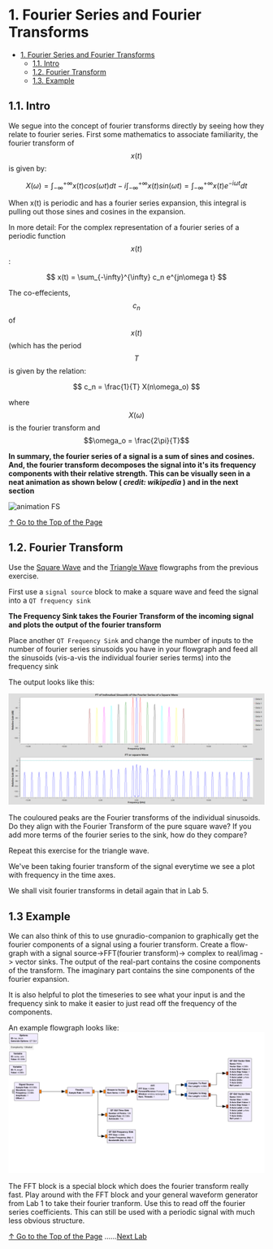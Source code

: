 # 1. Fourier Series and Fourier Transforms
<!-- TOC -->

- [1. Fourier Series and Fourier Transforms](#1-fourier-series-and-fourier-transforms)
    - [1.1. Intro](#11-intro)
    - [1.2. Fourier Transform](#12-fourier-transform)
    - [1.3. Example](#13-Example)

<!-- /TOC -->

## 1.1. Intro

We segue into the concept of fourier transforms directly by seeing how they relate to fourier series. First some mathematics to associate familiarity, the fourier transform of $$x(t)$$ is given by:

$$
X(\omega) = \int_{-\infty}^{+\infty} x(t) cos(\omega t)dt -i \int_{-\infty}^{+\infty} x(t) sin(\omega t) = \int_{-\infty}^{+\infty}x(t)e^{-i\omega t}dt
$$

When x(t) is periodic and has a fourier series expansion, this integral is pulling out those sines and cosines in the expansion.  

In more detail: For the complex representation of a fourier series of a periodic function $$x(t)$$ :

$$
x(t) = \sum_{-\infty}^{\infty} c_n e^{jn\omega t}
$$

The co-effecients, $$ c_n $$ of $$ x(t) $$ (which  has the period $$ T $$ is given by the relation:

$$
c_n = \frac{1}{T} X(n\omega_o)
$$

where $$X(\omega)$$ is the fourier transform and $$\omega_o = \frac{2\pi}{T}$$

**In summary, the fourier series of a signal is a sum of sines and cosines. And, the fourier transform decomposes the signal into it's its frequency components with their relative strength. This can be visually seen in a neat animation as shown below ( *credit: wikipedia* ) and in the next section**

![animation FS](img/Fourier_series_and_transform.gif)

[↑ Go to the Top of the Page](#)

## 1.2. Fourier Transform

Use the [Square Wave](../03/#13-a-sqaure-wave) and the [Triangle Wave](../03/#14-a-triangle-wave) flowgraphs from the previous exercise.

First use a ``signal source`` block to make a square wave and feed the signal into a ``QT frequency sink``

**The Frequency Sink takes the Fourier Transform of the incoming signal and plots the output of the fourier transform**

Place another ``QT Frequency Sink`` and change the number of inputs to the number of fourier series sinusoids you have in your flowgraph and feed all the sinusoids (vis-a-vis the individual fourier series terms) into the frequency sink 

The output looks like this:

![1.png](img/1.png)

The couloured peaks are the Fourier transforms of the individual sinusoids. Do they align with the Fourier Transform of the pure square wave? If you add more terms of the fourier series to the sink, how do they compare?

Repeat this exercise for the triangle wave.

We've been taking fourier transform of the signal everytime we see a plot with frequency in the time axes. 

 We shall visit fourier transforms in detail again that in Lab 5. 

## 1.3 Example

We can also think of this to use gnuradio-companion to graphically get the fourier components of a signal using a fourier transform.  Create a flow-graph with a signal source->FFT(fourier transform)-> complex to real/imag -> vector sinks.  The output of the real-part contains the cosine components of the transform.  The imaginary part contains the sine components of the fourier expansion.  

It is also helpful to plot the timeseries to see what your input is and the frequency sink to make it easier to just read off the frequency of the components.  

An example flowgraph looks like:
![sawtooth](img/3.png) 

The FFT block is a special block which does the fourier transform really fast. Play around with the FFT block and your general waveform generator from Lab 1 to take their fourier tranform.  Use this to read off the fourier series coefficients.  This can still be used with a periodic signal with much less obvious structure.

[↑ Go to the Top of the Page](#) ......[Next Lab](../04)